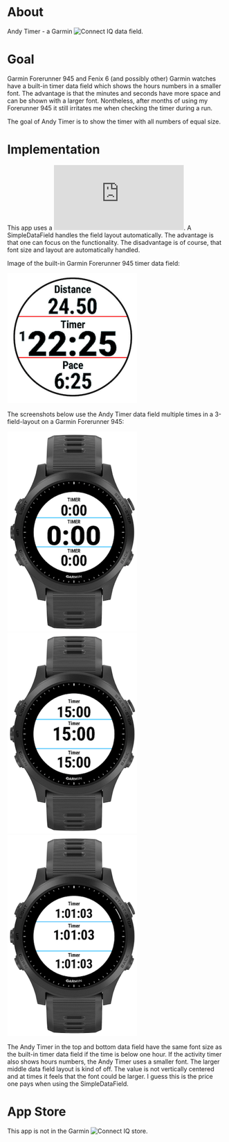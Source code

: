 # About

Andy Timer - a Garmin ![Connect IQ](https://developer.garmin.com/connect-iq/overview/) data field.

# Goal

Garmin Forerunner 945 and Fenix 6 (and possibly other) Garmin watches have a built-in timer data field which shows the hours numbers in a smaller font. The advantage is that the minutes and seconds have more space and can be shown with a larger font. Nontheless, after months of using my Forerunner 945 it still irritates me when checking the timer during a run.

The goal of Andy Timer is to show the timer with all numbers of equal size.

# Implementation

This app uses a ![SimpleDataField](https://developer.garmin.com/connect-iq/api-docs/Toybox/WatchUi/SimpleDataField.html). A SimpleDataField handles the field layout automatically. The advantage is that one can focus on the functionality. The disadvantage is of course, that font size and layout are automatically handled. 

Image of the built-in Garmin Forerunner 945 timer data field:

![0](https://github.com/stirnim/garmin-andytimer/blob/master/screenshot/garmin.png)

The screenshots below use the Andy Timer data field multiple times in a 3-field-layout on a Garmin Forerunner 945:

![0](https://github.com/stirnim/garmin-andytimer/blob/master/screenshot/0.png)
![0](https://github.com/stirnim/garmin-andytimer/blob/master/screenshot/1.png)
![0](https://github.com/stirnim/garmin-andytimer/blob/master/screenshot/2.png)

The Andy Timer in the top and bottom data field have the same font size as the built-in timer data field if the time is below one hour. If the activity timer also shows hours numbers, the Andy Timer uses a smaller font. The larger middle data field layout is kind of off. The value is not vertically centered and at times it feels that the font could be larger. I guess this is the price one pays when using the SimpleDataField.

# App Store

This app is not in the Garmin ![Connect IQ store](https://apps.garmin.com/).
